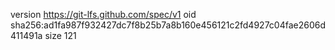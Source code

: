 version https://git-lfs.github.com/spec/v1
oid sha256:ad1fa987f932427dc7f8b25b7a8b160e456121c2fd4927c04fae2606d411491a
size 121
